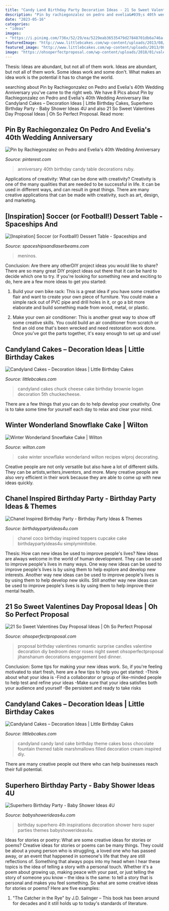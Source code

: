 ```yaml
---
title: "Candy Land Birthday Party Decoration Ideas - 21 So Sweet Valentines Day Proposal Ideas"
description: "Pin by rachiegonzalez on pedro and evelia&#039;s 40th wedding anniversary"
date: "2023-05-16"
categories:
- "ideas"
images:
- "https://i.pinimg.com/736x/52/29/ea/5229eab36535479d27848701db6a746a--th-wedding-anniversary-parents-anniversary.jpg"
featuredImage: "http://www.littlebcakes.com/wp-content/uploads/2013/08/Candyland-Cakes-Photos.jpg"
featured_image: "http://www.littlebcakes.com/wp-content/uploads/2013/08/Candyland-Cake-Cake-Boss.jpg"
image: "https://ohsoperfectproposal.com/wp-content/uploads/2018/01/valentines-day-proposal-romantic-decor-roses-candles-livelovesurprise-via-instagram.jpg"
---
```



Thesis: Ideas are abundant, but not all of them work.
Ideas are abundant, but not all of them work. Some ideas work and some don't. What makes an idea work is the potential it has to change the world.

	

		
searching about Pin by Rachiegonzalez on Pedro and Evelia&#039;s 40th Wedding Anniversary you've came to the right web. We have 8 Pics about Pin by Rachiegonzalez on Pedro and Evelia&#039;s 40th Wedding Anniversary like Candyland Cakes – Decoration Ideas | Little Birthday Cakes, Superhero Birthday Party - Baby Shower Ideas 4U and also 21 So Sweet Valentines Day Proposal Ideas | Oh So Perfect Proposal. Read more:
		
    
## Pin By Rachiegonzalez On Pedro And Evelia&#039;s 40th Wedding Anniversary

<img loading=lazy src="https://i.pinimg.com/736x/52/29/ea/5229eab36535479d27848701db6a746a--th-wedding-anniversary-parents-anniversary.jpg" onerror="this.onerror=null;this.src='https://tse3.mm.bing.net/th?id=OIP.lVVuM5et7Vw0CimwrGj6FAHaJ3&amp;pid=15.1';" alt="Pin by Rachiegonzalez on Pedro and Evelia&#039;s 40th Wedding Anniversary">

_Source: pinterest.com_

>anniversary 40th birthday candy table decorations ruby. 

	

Applications of creativity: What can be done with creativity?
Creativity is one of the many qualities that are needed to be successful in life. It can be used in different ways, and can result in great things. There are many creative applications that can be made with creativity, such as art, design, and marketing.

    
## [Inspiration] Soccer (or Football!) Dessert Table - Spaceships And

<img loading=lazy src="https://spaceshipsandlaserbeams.com/wp-content/uploads/2015/09/soccer_football_dessert_table_favor_bags.jpg" onerror="this.onerror=null;this.src='https://tse4.mm.bing.net/th?id=OIP.HMB_mFYna0c4aCiIxYTMbwHaGx&amp;pid=15.1';" alt="[Inspiration] Soccer (or Football!) Dessert Table - Spaceships and">

_Source: spaceshipsandlaserbeams.com_

>meninos. 

	

Conclusion: Are there any otherDIY project ideas you would like to share?
There are so many great DIY project ideas out there that it can be hard to decide which one to try. If you're looking for something new and exciting to do, here are a few more ideas to get you started: 
1. Build your own bike rack: This is a great idea if you have some creative flair and want to create your own piece of furniture. You could make a simple rack out of PVC pipe and drill holes in it, or go a bit more elaborate and build something made from wood, metal, or plastic. 

2. Make your own air conditioner: This is another great way to show off some creative skills. You could build an air conditioner from scratch or find an old one that's been wrecked and need restoration work done. Once you've got the parts together, it's easy enough to set up and use!

    
## Candyland Cakes – Decoration Ideas | Little Birthday Cakes

<img loading=lazy src="http://www.littlebcakes.com/wp-content/uploads/2013/08/Candyland-Cakes-Photos.jpg" onerror="this.onerror=null;this.src='https://tse2.mm.bing.net/th?id=OIP.dQ6x7MKa9rrbUD-KihIsWwHaFj&amp;pid=15.1';" alt="Candyland Cakes – Decoration Ideas | Little Birthday Cakes">

_Source: littlebcakes.com_

>candyland cakes chuck cheese cake birthday brownie logan decoration 5th chuckecheese. 

	

There are a few things that you can do to help develop your creativity. One is to take some time for yourself each day to relax and clear your mind.

    
## Winter Wonderland Snowflake Cake | Wilton

<img loading=lazy src="https://www.wilton.com/dw/image/v2/AAWA_PRD/on/demandware.static/-/Sites-wilton-project-master/default/dwdc7aee56/images/project/WLPROJ-9352/SnCaFe_48289.jpg?sw=1440&amp;sh=750&amp;sm=fit" onerror="this.onerror=null;this.src='https://tse3.mm.bing.net/th?id=OIP.s30ZuWwrFVKLUxvX8A5MOAHaHa&amp;pid=15.1';" alt="Winter Wonderland Snowflake Cake | Wilton">

_Source: wilton.com_

>cake winter snowflake wonderland wilton recipes wlproj decorating. 

	

Creative people are not only versatile but also have a lot of different skills. They can be artists,writers,inventors, and more. Many creative people are also very efficient in their work because they are able to come up with new ideas quickly.

    
## Chanel Inspired Birthday Party - Birthday Party Ideas &amp; Themes

<img loading=lazy src="http://i0.wp.com/www.birthdaypartyideas4u.com/wp-content/uploads/2015/03/coco-chanel-inspired-birthday-party-cupcake-toppers.jpg?resize=570%2C855" onerror="this.onerror=null;this.src='https://tse4.mm.bing.net/th?id=OIP.bo6neQ9i-Mw2FZV3-j4sKgHaLH&amp;pid=15.1';" alt="Chanel Inspired Birthday Party - Birthday Party Ideas &amp; Themes">

_Source: birthdaypartyideas4u.com_

>chanel coco birthday inspired toppers cupcake cake birthdaypartyideas4u simplyminttobe. 

	

Thesis: How can new ideas be used to improve people's lives?
New ideas are always welcome in the world of human development. They can be used to improve people's lives in many ways. One way new ideas can be used to improve people's lives is by using them to help explore and develop new interests. Another way new ideas can be used to improve people's lives is by using them to help develop new skills. Still another way new ideas can be used to improve people's lives is by using them to help improve their mental health.

    
## 21 So Sweet Valentines Day Proposal Ideas | Oh So Perfect Proposal

<img loading=lazy src="https://ohsoperfectproposal.com/wp-content/uploads/2018/01/valentines-day-proposal-romantic-decor-roses-candles-livelovesurprise-via-instagram.jpg" onerror="this.onerror=null;this.src='https://tse2.mm.bing.net/th?id=OIP.k4rhW0sIX00Vc2DQcSh0EgHaLG&amp;pid=15.1';" alt="21 So Sweet Valentines Day Proposal Ideas | Oh So Perfect Proposal">

_Source: ohsoperfectproposal.com_

>proposal birthday valentines romantic surprise candles valentine decoration diy bedroom decor roses night sweet ohsoperfectproposal jihanshanum decorations engagement bed dinner. 

	

Conclusion: Some tips for making your new ideas work.
So, if you're feeling motivated to start fresh, here are a few tips to help you get started: 
-Think about what your idea is 
-Find a collaborator or group of like-minded people to help test and refine your ideas 
-Make sure that your idea satisfies both your audience and yourself 
-Be persistent and ready to take risks

    
## Candyland Cakes – Decoration Ideas | Little Birthday Cakes

<img loading=lazy src="http://www.littlebcakes.com/wp-content/uploads/2013/08/Candyland-Cake-Cake-Boss.jpg" onerror="this.onerror=null;this.src='https://tse3.mm.bing.net/th?id=OIP.SNQIsaFeTfrzioYLaKJLagHaE8&amp;pid=15.1';" alt="Candyland Cakes – Decoration Ideas | Little Birthday Cakes">

_Source: littlebcakes.com_

>candyland candy land cake birthday theme cakes boss chocolate fountain themed table marshmallows filled decoration cream inspired diy. 

	

There are many creative people out there who can help businesses reach their full potential.

    
## Superhero Birthday Party - Baby Shower Ideas 4U

<img loading=lazy src="https://babyshowerideas4u.com/wp-content/uploads/2014/05/superhero-birthday-party-super-hero-decoration-inspirations-682x1024.jpg" onerror="this.onerror=null;this.src='https://tse4.mm.bing.net/th?id=OIP.i5OYjpm5EVl3YmclZJTxBAHaLH&amp;pid=15.1';" alt="Superhero Birthday Party - Baby Shower Ideas 4U">

_Source: babyshowerideas4u.com_

>birthday superhero 4th inspirations decoration shower hero super parties themes babyshowerideas4u. 

	

Ideas for stories or poetry: What are some creative ideas for stories or poems?
Creative ideas for stories or poems can be many things. They could be about a young person who is struggling, a loved one who has passed away, or an event that happened in someone's life that they are still reflections of. Something that always pops into my head when I hear these topics is the idea of telling a story with a personal touch. Whether it's a poem about growing up, making peace with your past, or just telling the story of someone you know – the idea is the same: to tell a story that is personal and makes you feel something. So what are some creative ideas for stories or poems? Here are five examples: 
1. "The Catcher in the Rye" by J.D. Salinger – This book has been around for decades and it still holds up to today's standards of literature.

